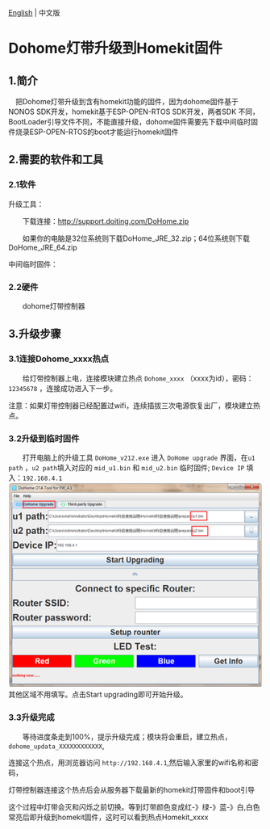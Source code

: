 <a href="https://github.com/SmartArduino/DoHome/blob/master/Upgrade_DoHome_IoT_devices/README.md">English</a> | 中文版

# Dohome灯带升级到Homekit固件

## 1.简介

&emsp;把Dohome灯带升级到含有homekit功能的固件，因为dohome固件基于NONOS SDK开发，homekit基于ESP-OPEN-RTOS SDK开发，两者SDK
不同，BootLoader引导文件不同，不能直接升级，dohome固件需要先下载中间临时固件烧录ESP-OPEN-RTOS的boot才能运行homekit固件

## 2.需要的软件和工具

### 2.1软件
升级工具：

&emsp;&emsp;下载连接：http://support.doiting.com/DoHome.zip

&emsp;&emsp;如果你的电脑是32位系统则下载DoHome_JRE_32.zip；64位系统则下载DoHome_JRE_64.zip

中间临时固件：
  
### 2.2硬件 
&emsp;&emsp;dohome灯带控制器

## 3.升级步骤

### 3.1连接Dohome_xxxx热点

&emsp;&emsp;给灯带控制器上电，连接模块建立热点 `Dohome_xxxx` （xxxx为id），密码：`12345678` ，连接成功进入下一步。


注意：如果灯带控制器已经配置过wifi，连续插拔三次电源恢复出厂，模块建立热点。

### 3.2升级到临时固件

&emsp;&emsp;打开电脑上的升级工具 `DoHome_v212.exe` 进入 `DoHome upgrade` 界面，在`u1 path` ，`u2 path`填入对应的 `mid_u1.bin` 
和 `mid_u2.bin` 临时固件; `Device IP` 填入：`192.168.4.1`
![图片](./doc/tu1.png)
其他区域不用填写。点击Start upgrading即可开始升级。

### 3.3升级完成
&emsp;&emsp;等待进度条走到100%，提示升级完成；模块将会重启，建立热点，`dohome_updata_XXXXXXXXXXXX`,

连接这个热点，用浏览器访问 `http://192.168.4.1`,然后输入家里的wifi名称和密码，

灯带控制器连接这个热点后会从服务器下载最新的homekit灯带固件和boot引导

这个过程中灯带会灭和闪烁之前切换。等到灯带颜色变成红-》绿-》蓝-》白,白色常亮后即升级到homekit固件，这时可以看到热点Homekit_xxxx

